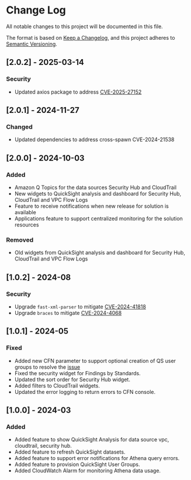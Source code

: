 # Change Log
 All notable changes to this project will be documented in this file.
 
 The format is based on [Keep a Changelog](https://keepachangelog.com/en/1.0.0/),
 and this project adheres to [Semantic Versioning](https://semver.org/spec/v2.0.0.html).

## [2.0.2] - 2025-03-14

### Security

- Updated axios package to address [CVE-2025-27152](https://avd.aquasec.com/nvd/2025/cve-2025-27152/)

## [2.0.1] - 2024-11-27

### Changed

- Updated dependencies to address cross-spawn CVE-2024-21538

## [2.0.0] - 2024-10-03
 ### Added
  - Amazon Q Topics for the data sources Security Hub and CloudTrail
  - New widgets to QuickSight analysis and dashboard for Security Hub, CloudTrail and VPC Flow Logs
  - Feature to receive notifications when new release for solution is available
  - Applications feature to support centralized monitoring for the solution resources
 
 ### Removed
  - Old widgets from QuickSight analysis and dashboard for Security Hub, CloudTrail and VPC Flow Logs

## [1.0.2] - 2024-08
 ### Security
  - Upgrade `fast-xml-parser` to mitigate [CVE-2024-41818](https://nvd.nist.gov/vuln/detail/CVE-2024-41818)
  - Upgrade `braces` to mitigate [CVE-2024-4068](https://avd.aquasec.com/nvd/2024/cve-2024-4068/)

## [1.0.1] - 2024-05
 ### Fixed
  - Added new CFN parameter to support optional creation of QS user groups to resolve the [issue](https://github.com/aws-solutions/security-insights-on-aws/issues/2)
  - Fixed the security widget for Findings by Standards.
  - Updated the sort order for Security Hub widget.
  - Added filters to CloudTrail widgets.
  - Updated the error logging to return errors to CFN console.

## [1.0.0] - 2024-03
 ### Added
  - Added feature to show QuickSight Analysis for data source vpc, cloudtrail, security hub.
  - Added feature to refresh QuickSight datasets.
  - Added feature to support error notifications for Athena query errors.
  - Added feature to provision QuickSight User Groups.
  - Added CloudWatch Alarm for monitoring Athena data usage.

